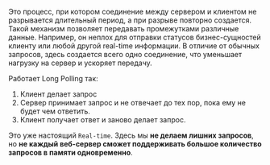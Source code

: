 Это процесс, при котором соединение между сервером и клиентом не разрывается длительный период, а при разрыве повторно создается. Такой механизм позволяет передавать промежутками различные данные. Например, он неплох для отправки статусов бизнес-сущностей клиенту или любой другой real-time информации. В отличие от обычных запросов, здесь создается всего одно соединение, что уменьшает нагрузку на сервер и ускоряет передачу.

Работает Long Polling так:

1. Клиент делает запрос
2. Сервер принимает запрос и не отвечает до тех пор, пока ему не будет чем ответить.
3. Клиент получает ответ и заново делает запрос.

Это уже настоящий `Real-time`. Здесь мы **не делаем лишних запросов**, но **не каждый веб-сервер сможет поддерживать большое количество запросов в памяти одновременно**.